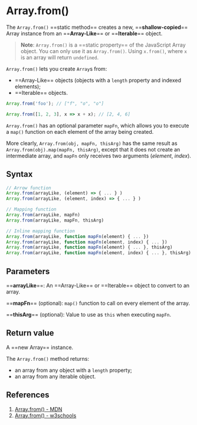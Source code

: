 # Array.from()

The `Array.from()` ==static method== creates a new, ==**shallow-copied**== Array instance from an ==**Array-Like**== or ==**Iterable**== object.

> **Note**: `Array.from()` is a ==static property== of the JavaScript Array object. You can only use it as `Array.from()`. Using `x.from()`, where `x` is an array will return `undefined`.

`Array.from()` lets you create `Array`s from:

- ==Array-Like== objects (objects with a `length` property and indexed elements);
- ==Iterable== objects.

```js
Array.from('foo'); // ["f", "o", "o"]

Array.from([1, 2, 3], x => x + x); // [2, 4, 6]
```

`Array.from()` has an optional parameter `mapFn`, which allows you to execute a `map()` function on each element of the array being created.

More clearly, `Array.from(obj, mapFn, thisArg)` has the same result as `Array.from(obj).map(mapFn, thisArg)`, except that it does not create an intermediate array, and `mapFn` only receives two arguments (_element_, _index_).

## Syntax

```js
// Arrow function
Array.from(arrayLike, (element) => { ... } )
Array.from(arrayLike, (element, index) => { ... } )

// Mapping function
Array.from(arrayLike, mapFn)
Array.from(arrayLike, mapFn, thisArg)

// Inline mapping function
Array.from(arrayLike, function mapFn(element) { ... })
Array.from(arrayLike, function mapFn(element, index) { ... })
Array.from(arrayLike, function mapFn(element) { ... }, thisArg)
Array.from(arrayLike, function mapFn(element, index) { ... }, thisArg)
```

## Parameters

==**arrayLike**==: An ==Array-Like== or ==Iterable== object to convert to an array.

==**mapFn**== (optional): `map()` function to call on every element of the array.

==**thisArg**== (optional): Value to use as `this` when executing `mapFn`.

## Return value

A ==new Array== instance.

The `Array.from()` method returns:

- an array from any object with a `length` property;
- an array from any iterable object.

## References

1. [Array.from() - MDN](https://developer.mozilla.org/en-US/docs/Web/JavaScript/Reference/Global_Objects/Array/from)
2. [Array.from() - w3schools](https://www.w3schools.com/jsref/jsref_from.asp)
